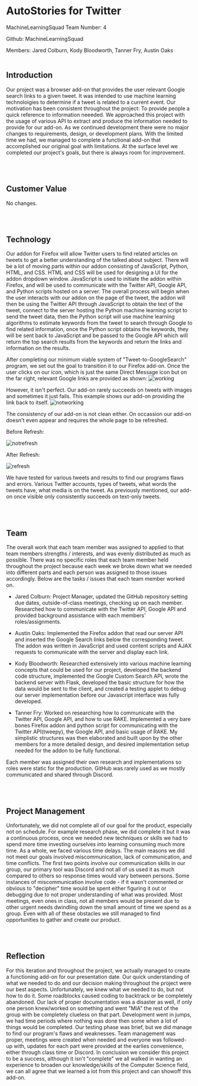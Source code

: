 <h1>AutoStories for Twitter</h1>

MachineLearningSquad
Team Number: 4

Github: MachineLearningSquad

Members: Jared Colburn, Kody Bloodworth, Tanner Fry, Austin Oaks
</br></br>
<h2>Introduction</h2>
Our project was a browser add-on that provides the user relevant Google search links to a given tweet. It was 
intended to use machine learning technoloigies to determine if a tweet is related to a current event. Our motivation
has been consistent throughout the project: To provide people a quick reference to information neeeded. We approached
this project with the usage of various API to extract and produce the information needed to provide for our add-on.
As we continued development there were no major changes to requirements, design, or development plans. With the limited
time we had, we managed to complete a functional add-on that accomplished our original goal with limitations. At the
surface level we completed our project's goals, but there is always room for improvement.

</br></br>
<h2>Customer Value</h2>

No changes.

</br></br>
<h2>Technology</h2>

Our addon for Firefox will allow Twitter users to find related articles on tweets to get a better understanding of the talked
about subject. There will be a lot of moving parts within our addon consisting of JavaScript, Python, HTML, and CSS. HTML and
CSS will be used for designing a UI for the addon dropdown window. JavaScript is used to initiate the addon within Firefox,
and will be used to communicate with the Twitter API, Google API, and Python scripts hosted on a server. The overall process
will begin when the user interacts with our addon on the page of the tweet, the addon will then be using the Twitter API
through JavaScript to obtain the text of the tweet, connect to the server hosting the Python machine learning script to send
the tweet data, then the Python script will use machine learning algorithms to estimate keywords from the tweet to search
through Google to find related information, once the Python script obtains the keywords, they will be sent back to JavaScript
and be passed to the Google API which will return the top search results from the keywords and return the links and
information on the results.

After completing our minimum viable system of "Tweet-to-GoogleSearch" program, we set out the goal to transition it to our
Firefox add-on. Once the user clicks on our icon, which is just the same Direct Message icon but on the far right, 
relevant Google links are provided as shown:
![working](https://cdn.discordapp.com/attachments/535828386912927752/572499205210243073/working.png)

However, it isn't perfect. Our add-on rarely succeeds on tweets with images and sometimes it just fails. This example
shows our add-on providing the link back to itself.
![notworking](https://cdn.discordapp.com/attachments/535828386912927752/572499062960554056/notworking.png)

The consistency of our add-on is not clean either. On occassion our add-on doesn't even appear and requires the whole
page to be refreshed.

Before Refresh:

![notrefresh](https://cdn.discordapp.com/attachments/535828386912927752/572499094644457477/notworkingtillrefresh.png)

After Refresh:

![refresh](https://cdn.discordapp.com/attachments/535828386912927752/572499154916343829/workingonrefresh.png)

We have tested for various tweets and results to find our programs flaws and errors. Various Twitter accounts, types of
tweets, what words the tweets have, what media is on the tweet. As previously mentioned, our add-on once visible only
consistently succeeds on text-only tweets. 


</br></br>
<h2>Team</h2>

The overall work that each team member was assigned to applied to that team members strengths / interests, and was evenly distributed
as much as possible. There was no specific roles that each team member held throughout the project because each week we broke down
what we needed into different parts and each person was assigned to those issues accordingly. Below are the tasks / issues that each
team member worked on. 

- Jared Colburn: Project Manager, updated the GitHub repository setting due dates, outside-of-class meetings, checking up
on each member. Researched how to communicate with the Twitter API, Google API and provided background assistance with 
each members' roles/assignments.

- Austin Oaks: Implemented the Firefox addon that read our server API and inserted the Google Search links below the corresponding tweet. The addon was written in JavaScript and used content scripts and AJAX requests to communicate with the server and display each link. 

- Kody Bloodworth: Researched extensively into various machine learning concepts that could be used for our project, developed the backend code structure, implemented the Google Custom Search API, wrote the backend server with Flask, developed the basic structure for how the data would be sent to the client, and created a testing applet to debug our server implementation before our Javascript interface was fully developed. 

- Tanner Fry: Worked on researching how to communicate with the Twitter API, Google API, and how to use RAKE. Implemented a very bare
bones Firefox addon and python script for communicating with the Twitter API(tweepy), the Google API, and basic usage of RAKE. My
simplistic structures was then elaborated and built upon by the other members for a more detailed design, and desired implementation
setup needed for the addon to be fully functional.

Each member was assigned their own research and implementations so roles were static for the production. GitHub was rarely
used as we mostly communicated and shared through Discord.

</br></br>
<h2>Project Management</h2>
Unfortunately, we did not complete all of our goal for the product, especially not on schedule. For example research
phase, we did complete it but it was a continuous process, once we needed new techniques or skills we had to spend more 
time investing ourselves into learning consuming much more time. As a whole, we faced various time delays. The main
reasons we did not meet our goals involved miscommunication, lack of communication, and time conflicts. The first
two points involve our communication skills in our group, our primary tool was Discord and not all of us used it as much
compared to others so response times would vary between persons. Some instances of miscommunication involve code - if it
wasn't commented or obvious to "decipher" time would be spent either figuring it out or debugging due to not proper
understanding of what was provided. Most meetings, even ones in class, not all members would be present due to other
urgent needs dwindling down the small amount of time we spend as a group. Even with all of these obstacles we still
managed to find opportunities to gather and create our product.


</br></br>
<h2>Reflection</h2>
For this iteration and throughout the project, we actually managed to create a functioning add-on for our presentation
date. Our quick understanding of what we needed to do and our decision making throughout the project were our best
aspects. Unfortunately, we knew what we needed to do, but not how to do it. Some roadblocks caused coding to backtrack
or be completely abandoned. Our lack of proper documentation was a disaster as well, if only one person knew/worked on
something and went "MIA" the rest of the group with be completely clueless on that part. Development went in jumps, we
had time periods where nothing was done then some when a lot of things would be completed. Our testing phase was brief,
but we did manage to find our program's flaws and weaknesses. Team management was proper, meetings were created when
needed and everyone was followed-up with, updates for each part were provided at the earlies convenience, either through
class time or Discord. In conclusion we consider this project to be a success, although it isn't "complete" we all
walked in wanting an experience to broaden our knowledge/skills of the Computer Science field, we can all agree
that we learned a lot from this project and can showoff this add-on.
